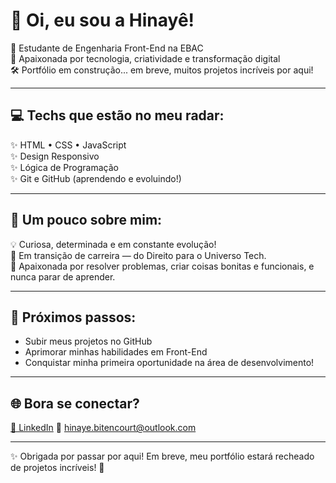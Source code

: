 # 👋 Oi, eu sou a Hinayê!  

🌟 Estudante de Engenharia Front-End na EBAC  
🚀 Apaixonada por tecnologia, criatividade e transformação digital  
🛠️ Portfólio em construção... em breve, muitos projetos incríveis por aqui!  

---

## 💻 Techs que estão no meu radar:  
✨ HTML • CSS • JavaScript  
✨ Design Responsivo  
✨ Lógica de Programação  
✨ Git e GitHub (aprendendo e evoluindo!)  

---

## 🎯 Um pouco sobre mim:  
💡 Curiosa, determinada e em constante evolução!  
🔄 Em transição de carreira — do Direito para o Universo Tech.  
💖 Apaixonada por resolver problemas, criar coisas bonitas e funcionais, e nunca parar de aprender.  

---

## 🚀 Próximos passos:  
- Subir meus projetos no GitHub  
- Aprimorar minhas habilidades em Front-End  
- Conquistar minha primeira oportunidade na área de desenvolvimento!  

---

## 🌐 Bora se conectar?  
[🔗 LinkedIn](https://www.linkedin.com/in/hinaye-bitencourt/) 
📧 hinaye.bitencourt@outlook.com

---

✨ Obrigada por passar por aqui! Em breve, meu portfólio estará recheado de projetos incríveis! 🚀
